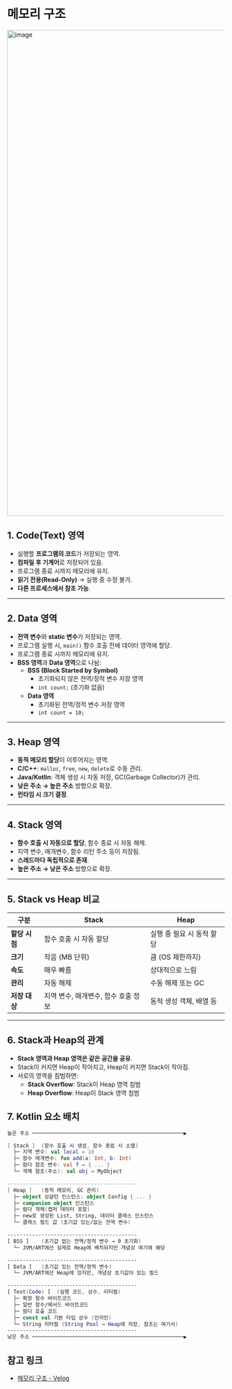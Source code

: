 # 메모리 구조
<img width="1822" height="1124" alt="image" src="https://github.com/user-attachments/assets/e65c3ef2-613d-4f4b-ab10-b538adf3ea2d" />

## 1. Code(Text) 영역
- 실행할 **프로그램의 코드**가 저장되는 영역.
- **컴파일 후 기계어**로 저장되어 있음.
- 프로그램 종료 시까지 메모리에 유지.
- **읽기 전용(Read-Only)** → 실행 중 수정 불가.
- **다른 프로세스에서 참조 가능**.

---

## 2. Data 영역
- **전역 변수**와 **static 변수**가 저장되는 영역.
- 프로그램 실행 시, `main()` 함수 호출 전에 데이터 영역에 할당.
- 프로그램 종료 시까지 메모리에 유지.
- **BSS 영역**과 **Data 영역**으로 나뉨:
  - **BSS (Block Started by Symbol)**  
    - 초기화되지 않은 전역/정적 변수 저장 영역  
    - `int count;` (초기화 없음)
  - **Data 영역**  
    - 초기화된 전역/정적 변수 저장 영역  
    - `int count = 10;`

---

## 3. Heap 영역
- **동적 메모리 할당**이 이루어지는 영역.
- **C/C++**: `malloc`, `free`, `new`, `delete`로 수동 관리.
- **Java/Kotlin**: 객체 생성 시 자동 저장, GC(Garbage Collector)가 관리.
- **낮은 주소 → 높은 주소** 방향으로 확장.
- **런타임 시 크기 결정**.

---

## 4. Stack 영역
- **함수 호출 시 자동으로 할당**, 함수 종료 시 자동 해제.
- 지역 변수, 매개변수, 함수 리턴 주소 등이 저장됨.
- **스레드마다 독립적으로 존재**.
- **높은 주소 → 낮은 주소** 방향으로 확장.

---

## 5. Stack vs Heap 비교

| 구분       | Stack                    | Heap                                   |
|------------|--------------------------|----------------------------------------|
| **할당 시점** | 함수 호출 시 자동 할당      | 실행 중 필요 시 동적 할당               |
| **크기**     | 작음 (MB 단위)            | 큼 (OS 제한까지)                        |
| **속도**     | 매우 빠름                 | 상대적으로 느림                         |
| **관리**     | 자동 해제                 | 수동 해제 또는 GC                       |
| **저장 대상** | 지역 변수, 매개변수, 함수 호출 정보 | 동적 생성 객체, 배열 등                  |

---

## 6. Stack과 Heap의 관계
- **Stack 영역과 Heap 영역은 같은 공간을 공유**.
- Stack이 커지면 Heap이 작아지고, Heap이 커지면 Stack이 작아짐.
- 서로의 영역을 침범하면:
  - **Stack Overflow**: Stack이 Heap 영역 침범
  - **Heap Overflow**: Heap이 Stack 영역 침범
 

## 7. Kotlin 요소 배치 
```kotlin
높은 주소 ─────────────────────────────────────────────────▶

[ Stack ]  (함수 호출 시 생성, 함수 종료 시 소멸)
  ├─ 지역 변수: val local = 10
  ├─ 함수 매개변수: fun add(a: Int, b: Int)
  ├─ 람다 참조 변수: val f = { ... }
  └─ 객체 참조(주소): val obj = MyObject

------------------------------------------
[ Heap ]   (동적 메모리, GC 관리)
  ├─ object 싱글턴 인스턴스: object Config { ... }
  ├─ companion object 인스턴스
  ├─ 람다 객체(캡처 데이터 포함)
  ├─ new로 생성된 List, String, 데이터 클래스 인스턴스
  └─ 클래스 필드 값 (초기값 있는/없는 전역 변수)

------------------------------------------
[ BSS ]    (초기값 없는 전역/정적 변수 → 0 초기화)
  └─ JVM/ART에선 실제로 Heap에 배치되지만 개념상 여기에 해당

------------------------------------------
[ Data ]   (초기값 있는 전역/정적 변수)
  └─ JVM/ART에선 Heap에 있지만, 개념상 초기값이 있는 필드

------------------------------------------
[ Text(Code) ]  (실행 코드, 상수, 리터럴)
  ├─ 확장 함수 바이트코드
  ├─ 일반 함수/메서드 바이트코드
  ├─ 람다 호출 코드
  ├─ const val 기본 타입 상수 (인라인)
  └─ String 리터럴 (String Pool → Heap에 저장, 참조는 여기서)
------------------------------------------
낮은 주소 ─────────────────────────────────────────────────▶

```


## 참고 링크
- [메모리 구조 - Velog](https://velog.io/@goserimgoserimgo/%EB%A9%94%EB%AA%A8%EB%A6%AC-%EA%B5%AC%EC%A1%B0)
